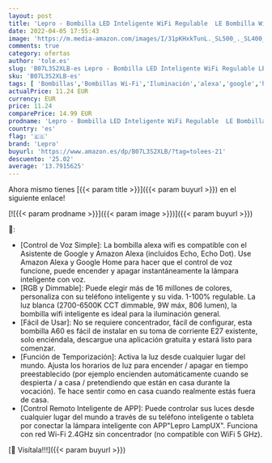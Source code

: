 ```yaml
---
layout: post
title: 'Lepro - Bombilla LED Inteligente WiFi Regulable  LE Bombilla WiFi E27 9W Equivalente a 60W  16 Millones de Colores 806 lúmen  Lámpara WiFi Luz RGBW Blanca 2700K-6500K Compatible con Alexa  Google Home 1 Pcs'
date: 2022-04-05 17:55:43
image: 'https://m.media-amazon.com/images/I/31pKHxkTunL._SL500_._SL400_.jpg'
comments: true
category: ofertas
author: 'tole.es'
slug: 'B07L3S2XLB-es Lepro - Bombilla LED Inteligente WiFi Regulable LE...'
sku: 'B07L3S2XLB-es'
tags: [ 'Bombillas','Bombillas Wi-Fi','Iluminación','alexa','google','home','lepro', ]
actualPrice: 11.24 EUR
currency: EUR
price: 11.24
comparePrice: 14.99 EUR
prodname: 'Lepro - Bombilla LED Inteligente WiFi Regulable  LE Bombilla WiFi E27 9W Equivalente a 60W  16 Millones de Colores 806 lúmen  Lámpara WiFi Luz RGBW Blanca 2700K-6500K Compatible con Alexa  Google Home 1 Pcs'
country: 'es'
flag: '🇪🇸'
brand: 'Lepro'
buyurl: 'https://www.amazon.es/dp/B07L3S2XLB/?tag=tolees-21'
descuento: '25.02'
average: '13.7915625'
---
```


Ahora mismo tienes [{{< param title >}}]({{< param buyurl >}}) en el siguiente enlace!

[![{{< param prodname >}}]({{< param image >}})]({{< param buyurl >}})

🔎:

- [Control de Voz Simple]: La bombilla alexa wifi es compatible con el Asistente de Google y Amazon Alexa (incluidos Echo, Echo Dot). Use Amazon Alexa y Google Home para hacer que el control de voz funcione, puede encender y apagar instantáneamente la lámpara inteligente con voz.
- [RGB y Dimmable]: Puede elegir más de 16 millones de colores, personaliza con su teléfono inteligente y su vida. 1-100% regulable. La luz blanca (2700-6500K CCT dimmable, 9W máx, 806 lumen), la bombilla wifi inteligente es ideal para la iluminación general.
- [Fácil de Usar]: No se requiere concentrador, fácil de configurar, esta bombilla A60 es fácil de instalar en su toma de corriente E27 existente, solo enciéndala, descargue una aplicación gratuita y estará listo para comenzar.
- [Función de Temporización]: Activa la luz desde cualquier lugar del mundo. Ajusta los horarios de luz para encender / apagar en tiempo preestablecido (por ejemplo encienden automáticamente cuando se despierta / a casa / pretendiendo que están en casa durante la vocación). Te hace sentir como en casa cuando realmente estás fuera de casa.
- [Control Remoto Inteligente de APP]: Puede controlar sus luces desde cualquier lugar del mundo a través de su teléfono inteligente o tableta por conectar la lámpara inteligente con APP"Lepro LampUX". Funciona con red Wi-Fi 2.4GHz sin concentrador (no compatible con WiFi 5 GHz).

[🛒 Visítala!!!]({{< param buyurl >}})

